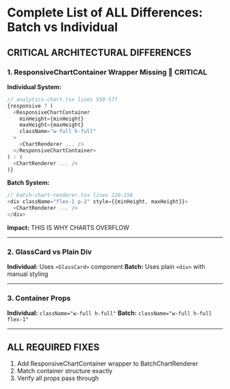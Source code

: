 # Complete List of ALL Differences: Batch vs Individual

## CRITICAL ARCHITECTURAL DIFFERENCES

### 1. ResponsiveChartContainer Wrapper Missing 🔴 CRITICAL

**Individual System:**
```typescript
// analytics-chart.tsx lines 550-577
{responsive ? (
  <ResponsiveChartContainer
    minHeight={minHeight}
    maxHeight={maxHeight}
    className="w-full h-full"
  >
    <ChartRenderer ... />
  </ResponsiveChartContainer>
) : (
  <ChartRenderer ... />
)}
```

**Batch System:**
```typescript
// batch-chart-renderer.tsx lines 220-250
<div className="flex-1 p-2" style={{minHeight, maxHeight}}>
  <ChartRenderer ... />
</div>
```

**Impact:** THIS IS WHY CHARTS OVERFLOW

---

### 2. GlassCard vs Plain Div

**Individual:** Uses `<GlassCard>` component
**Batch:** Uses plain `<div>` with manual styling

---

### 3. Container Props

**Individual:** `className="w-full h-full"`
**Batch:** `className="w-full h-full flex-1"`

---

## ALL REQUIRED FIXES

1. Add ResponsiveChartContainer wrapper to BatchChartRenderer
2. Match container structure exactly
3. Verify all props pass through


